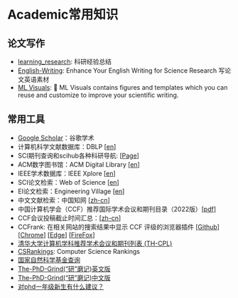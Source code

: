 # Academic常用知识
## 论文写作
- [learning_research](https://github.com/pengsida/learning_research): 科研经验总结
- [English-Writing](https://github.com/yzy1996/English-Writing/tree/main): Enhance Your English Writing for Science Research 写论文英语素材
- [ML Visuals](https://github.com/dair-ai/ml-visuals): 🎨 ML Visuals contains figures and templates which you can reuse and customize to improve your scientific writing.

## 常用工具
- [Google Scholar](https://scholar.google.com)：谷歌学术
- 计算机科学文献数据库：DBLP [[en](https://dblp.org/)]
- SCI期刊查询和scihub各种科研导航: [[Page](https://www.ablesci.com/journal )]
- ACM数字图书馆：ACM Digital Library [[en](https://dl.acm.org/)]
- IEEE学术数据库：IEEE Xplore [[en](https://ieeexplore.ieee.org/)]
- SCI论文检索：Web of Science [[en](https://www.webofscience.com/)]
- EI论文检索：Engineering Village [[en](https://www.engineeringvillage.com/)]
- 中文文献检索：中国知网 [[zh-cn](https://www.cnki.net/)]
- 中国计算机学会（CCF）推荐国际学术会议和期刊目录（2022版）[[pdf](https://github.com/CS-BAOYAN/CSBasicKnowledge/blob/main/CCF_Recommended_List.pdf)]
- CCF会议投稿截止时间汇总：[[zh-cn](https://ccfddl.github.io/)]
- CCFrank: 在相关网站的搜索结果中显示 CCF 评级的浏览器插件 \[[Github](https://github.com/WenyanLiu/CCFrank4dblp)\] \[[Chrome](https://chrome.google.com/webstore/detail/ccfrank/pfcajmbenomfbjnbjhgbnbdjmiklnkie)\] \[[Edge](https://microsoftedge.microsoft.com/addons/detail/pboigbpepikdoeindehghnpojjblhjmm)\] \[[FireFox](https://addons.mozilla.org/zh-CN/firefox/addon/ccfrank/)\]
- [清华大学计算机学科推荐学术会议和期刊列表 (TH-CPL)](https://github.com/bugaosuni59/TH-CPL)
- [CSRankings](https://csrankings.org/): Computer Science Rankings 
- [国家自然科学基金查询](https://kd.nsfc.gov.cn/resultInit)
- [The-PhD-Grind(“研”磨记)英文版](https://step-out.github.io/files/The-PhD-Grind.pdf)
- [The-PhD-Grind(“研”磨记)中文版](https://step-out.github.io/files/phd-grind-chn.pdf)
- [对phd一年级新生有什么建议？](https://www.zhihu.com/question/32210068/answer/2786600114?utm_campaign=shareopn&utm_content=group1_Answer&utm_medium=social&utm_psn=1820616048568836096&utm_source=wechat_session)
